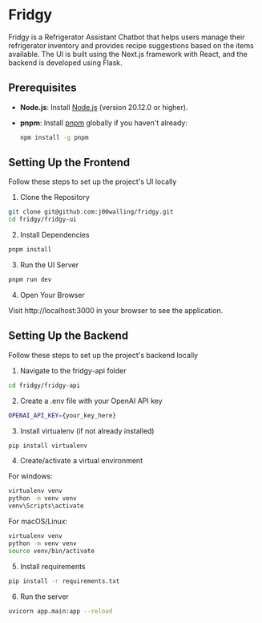 # Fridgy

Fridgy is a Refrigerator Assistant Chatbot that helps users manage their refrigerator inventory and provides recipe suggestions based on the items available. The UI is built using the Next.js framework with React, and the backend is developed using Flask.

## Prerequisites

- **Node.js**: Install [Node.js](https://nodejs.org/) (version 20.12.0 or higher).
- **pnpm**: Install [pnpm](https://pnpm.io/) globally if you haven't already:

  ```bash
  npm install -g pnpm
  ```

## Setting Up the Frontend

Follow these steps to set up the project's UI locally

1. Clone the Repository

```bash
git clone git@github.com:j00walling/fridgy.git
cd fridgy/fridgy-ui
```

2. Install Dependencies

```bash
pnpm install
```

3. Run the UI Server

```bash
pnpm run dev
```

4. Open Your Browser

Visit http://localhost:3000 in your browser to see the application.


## Setting Up the Backend

Follow these steps to set up the project's backend locally

1. Navigate to the fridgy-api folder

```bash
cd fridgy/fridgy-api
```

2. Create a .env file with your OpenAI API key

```bash
OPENAI_API_KEY={your_key_here}
```

3. Install virtualenv (if not already installed)

```bash
pip install virtualenv
```

4. Create/activate a virtual environment

For windows:

```bash
virtualenv venv
python -m venv venv
venv\Scripts\activate
```

For macOS/Linux:

```bash
virtualenv venv
python -m venv venv
source venv/bin/activate
```

5. Install requirements

```bash
pip install -r requirements.txt
```

6. Run the server

```bash
uvicorn app.main:app --reload
```
